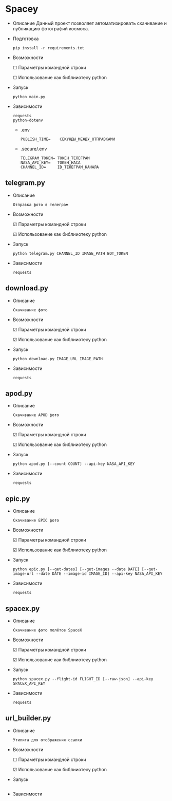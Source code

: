 # Spacey
- Описание
    Данный проект позволяет автоматизировать скачивание и публикацию фотографий космоса.
- Подготовка
    ```
    pip install -r requirements.txt
    ```
- Возможности

    &#9744; Параметры командной строки

    &#9744; Использование как библииотеку python
- Запуск
    ```
    python main.py
    ```
- Зависимости
    ```
    requests
    python-dotenv
    ```
    - .env
        ```
        PUBLISH_TIME=    СЕКУНДЫ_МЕЖДУ_ОТПРАВКАМИ
        ```
    - .secure/.env
        ```
        TELEGRAM_TOKEN= ТОКЕН_ТЕЛЕГРАМ
        NASA_API_KEY=   ТОКЕН_НАСА
        CHANNEL_ID=     ID_ТЕЛЕГРАМ_КАНАЛА
        ```
## telegram.py
- Описание
    ```
    Отправка фото в телеграм
    ```
- Возможности

    &#9745; Параметры командной строки

    &#9745; Использование как библииотеку python
- Запуск
    ```
    python telegram.py CHANNEL_ID IMAGE_PATH BOT_TOKEN
    ```
- Зависимости
    ```
    requests
    ```
## download.py
- Описание
    ```
    Скачивание фото
    ```
- Возможности

    &#9745; Параметры командной строки

    &#9745; Использование как библииотеку python
- Запуск
    ```
    python download.py IMAGE_URL IMAGE_PATH
    ```
- Зависимости
    ```
    requests
    ```
## apod.py
- Описание
    ```
    Скачивание APOD фото
    ```
- Возможности

    &#9745; Параметры командной строки

    &#9745; Использование как библииотеку python
- Запуск
    ```
    python apod.py [--count COUNT] --api-key NASA_API_KEY
    ```
- Зависимости
    ```
    requests
    ```
## epic.py
- Описание
    ```
    Скачивание EPIC фото
    ```
- Возможности

    &#9745; Параметры командной строки

    &#9745; Использование как библииотеку python
- Запуск
    ```
    python epic.py [--get-dates] [--get-images --date DATE] [--get-image-url --date DATE --image-id IMAGE_ID] --api-key NASA_API_KEY
    ```
- Зависимости
    ```
    requests
    ```
## spacex.py
- Описание
    ```
    Скачивание фото полётов SpaceX
    ```
- Возможности

    &#9745; Параметры командной строки

    &#9745; Использование как библииотеку python
- Запуск
    ```
    python spacex.py --flight-id FLIGHT_ID [--raw-json] --api-key SPACEX_API_KEY
    ```
- Зависимости
    ```
    requests
    ```
## url_builder.py
- Описание
    ```
    Утилита для отображения ссылки
    ```
- Возможности

    &#9744; Параметры командной строки

    &#9745; Использование как библииотеку python
- Запуск
    ```
    ```
- Зависимости
    ```
    ```